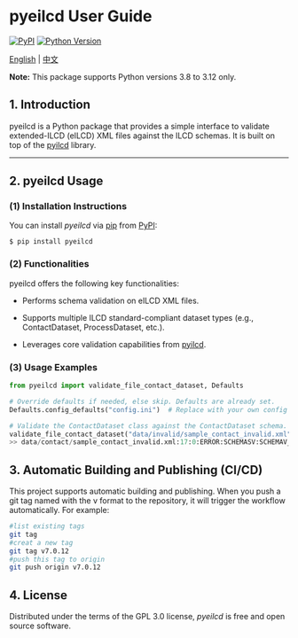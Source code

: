 # pyeilcd User Guide

[![PyPI](https://img.shields.io/pypi/v/pyeilcd.svg)][pypi status]
[![Python Version](https://img.shields.io/pypi/pyversions/pyeilcd)][pypi status]

[pypi status]: https://pypi.org/project/pyeilcd/

[English](https://github.com/linancn/pyilcd/blob/main/README.md) | [中文](https://github.com/linancn/pyilcd/blob/main/README_CN.md)

**Note:** This package supports Python versions 3.8 to 3.12 only.

## 1. Introduction

pyeilcd is a Python package that provides a simple interface to validate extended-ILCD (eILCD) XML files against the ILCD schemas. It is built on top of the [pyilcd](https://github.com/brightway-lca/pyilcd) library.

---

## 2. pyeilcd Usage

### (1) Installation Instructions

You can install _pyeilcd_ via [pip] from [PyPI]:

```console
$ pip install pyeilcd
```
### (2) Functionalities

pyeilcd offers the following key functionalities:

- Performs schema validation on eILCD XML files.

- Supports multiple ILCD standard-compliant dataset types (e.g., ContactDataset, ProcessDataset, etc.).

- ​Leverages core validation capabilities from [pyilcd](https://github.com/brightway-lca/pyilcd).    

### (3) Usage Examples

```python
from pyeilcd import validate_file_contact_dataset, Defaults

# Override defaults if needed, else skip. Defaults are already set.
Defaults.config_defaults("config.ini")  # Replace with your own config file

# Validate the ContactDataset class against the ContactDataset schema.
validate_file_contact_dataset("data/invalid/sample_contact_invalid.xml")  # Replace with your own XML file
>> data/contact/sample_contact_invalid.xml:17:0:ERROR:SCHEMASV:SCHEMAV_CVC_DATATYPE_VALID_1_2_1: Element '{http://lca.jrc.it/ILCD/Common}class', attribute 'level': 'a' is not a valid value of the atomic type '{http://lca.jrc.it/ILCD/Common}LevelType'. data/contact/sample_contact_invalid.xml:17:0:ERROR:SCHEMASV:SCHEMAV_CVC_IDC: Element '{http://lca.jrc.it/ILCD/Common}class', attribute 'level': Warning: No precomputed value available, the value was either invalid or something strange happened.
```

## 3. Automatic Building and Publishing (CI/CD)

This project supports automatic building and publishing. When you push a git tag named with the v<version> format to the repository, it will trigger the workflow automatically. For example:

```bash
#list existing tags
git tag
#creat a new tag
git tag v7.0.12
#push this tag to origin
git push origin v7.0.12

```

## 4. License

Distributed under the terms of the GPL 3.0 license,
_pyeilcd_ is free and open source software.


[pip]: https://pip.pypa.io/en/stable/
[PyPI]: https://pypi.org/project/pyeilcd/
